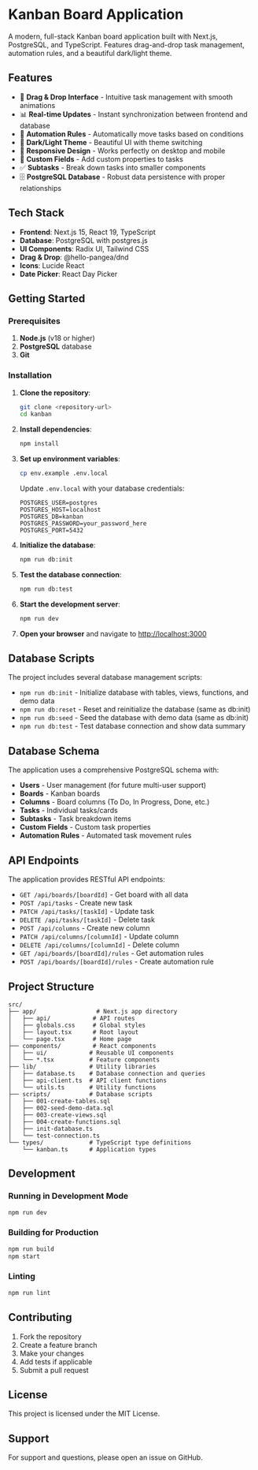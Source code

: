 # Kanban Board Application

A modern, full-stack Kanban board application built with Next.js, PostgreSQL, and TypeScript. Features drag-and-drop task management, automation rules, and a beautiful dark/light theme.

## Features

- 🎯 **Drag & Drop Interface** - Intuitive task management with smooth animations
- 📊 **Real-time Updates** - Instant synchronization between frontend and database
- 🤖 **Automation Rules** - Automatically move tasks based on conditions
- 🎨 **Dark/Light Theme** - Beautiful UI with theme switching
- 📱 **Responsive Design** - Works perfectly on desktop and mobile
- 🔧 **Custom Fields** - Add custom properties to tasks
- ✅ **Subtasks** - Break down tasks into smaller components
- 🗄️ **PostgreSQL Database** - Robust data persistence with proper relationships

## Tech Stack

- **Frontend**: Next.js 15, React 19, TypeScript
- **Database**: PostgreSQL with postgres.js
- **UI Components**: Radix UI, Tailwind CSS
- **Drag & Drop**: @hello-pangea/dnd
- **Icons**: Lucide React
- **Date Picker**: React Day Picker

## Getting Started

### Prerequisites

1. **Node.js** (v18 or higher)
2. **PostgreSQL** database
3. **Git**

### Installation

1. **Clone the repository**:
   ```bash
   git clone <repository-url>
   cd kanban
   ```

2. **Install dependencies**:
   ```bash
   npm install
   ```

3. **Set up environment variables**:
   ```bash
   cp env.example .env.local
   ```
   
   Update `.env.local` with your database credentials:
   ```env
   POSTGRES_USER=postgres
   POSTGRES_HOST=localhost
   POSTGRES_DB=kanban
   POSTGRES_PASSWORD=your_password_here
   POSTGRES_PORT=5432
   ```

4. **Initialize the database**:
   ```bash
   npm run db:init
   ```

5. **Test the database connection**:
   ```bash
   npm run db:test
   ```

6. **Start the development server**:
   ```bash
   npm run dev
   ```

7. **Open your browser** and navigate to [http://localhost:3000](http://localhost:3000)

## Database Scripts

The project includes several database management scripts:

- `npm run db:init` - Initialize database with tables, views, functions, and demo data
- `npm run db:reset` - Reset and reinitialize the database (same as db:init)
- `npm run db:seed` - Seed the database with demo data (same as db:init)
- `npm run db:test` - Test database connection and show data summary

## Database Schema

The application uses a comprehensive PostgreSQL schema with:

- **Users** - User management (for future multi-user support)
- **Boards** - Kanban boards
- **Columns** - Board columns (To Do, In Progress, Done, etc.)
- **Tasks** - Individual tasks/cards
- **Subtasks** - Task breakdown items
- **Custom Fields** - Custom task properties
- **Automation Rules** - Automated task movement rules

## API Endpoints

The application provides RESTful API endpoints:

- `GET /api/boards/[boardId]` - Get board with all data
- `POST /api/tasks` - Create new task
- `PATCH /api/tasks/[taskId]` - Update task
- `DELETE /api/tasks/[taskId]` - Delete task
- `POST /api/columns` - Create new column
- `PATCH /api/columns/[columnId]` - Update column
- `DELETE /api/columns/[columnId]` - Delete column
- `GET /api/boards/[boardId]/rules` - Get automation rules
- `POST /api/boards/[boardId]/rules` - Create automation rule

## Project Structure

```
src/
├── app/                 # Next.js app directory
│   ├── api/            # API routes
│   ├── globals.css     # Global styles
│   ├── layout.tsx      # Root layout
│   └── page.tsx        # Home page
├── components/         # React components
│   ├── ui/            # Reusable UI components
│   └── *.tsx          # Feature components
├── lib/               # Utility libraries
│   ├── database.ts    # Database connection and queries
│   ├── api-client.ts  # API client functions
│   └── utils.ts       # Utility functions
├── scripts/           # Database scripts
│   ├── 001-create-tables.sql
│   ├── 002-seed-demo-data.sql
│   ├── 003-create-views.sql
│   ├── 004-create-functions.sql
│   ├── init-database.ts
│   └── test-connection.ts
└── types/             # TypeScript type definitions
    └── kanban.ts      # Application types
```

## Development

### Running in Development Mode

```bash
npm run dev
```

### Building for Production

```bash
npm run build
npm start
```

### Linting

```bash
npm run lint
```

## Contributing

1. Fork the repository
2. Create a feature branch
3. Make your changes
4. Add tests if applicable
5. Submit a pull request

## License

This project is licensed under the MIT License.

## Support

For support and questions, please open an issue on GitHub.
